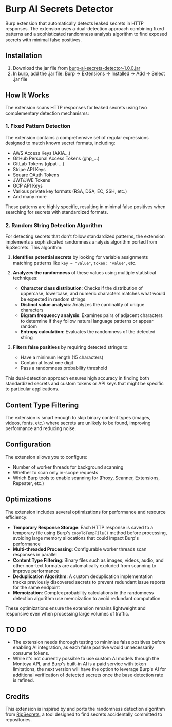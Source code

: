 # Burp AI Secrets Detector
Burp extension that automatically detects leaked secrets in HTTP responses. The extension uses a dual-detection approach combining fixed patterns and a sophisticated randomness analysis algorithm to find exposed secrets with minimal false positives.

## Installation

1. Download the jar file from [burp-ai-secrets-detector-1.0.0.jar](https://github.com/slicingmelon/burp-ai-secrets-detector/blob/main/build/libs/burp-ai-secrets-detector-1.0.0.jar)
2. In burp, add the .jar file: Burp → Extensions → Installed → Add → Select .jar file

## How It Works

The extension scans HTTP responses for leaked secrets using two complementary detection mechanisms:

### 1. Fixed Pattern Detection

The extension contains a comprehensive set of regular expressions designed to match known secret formats, including:

- AWS Access Keys (AKIA...)
- GitHub Personal Access Tokens (ghp_...)
- GitLab Tokens (glpat-...)
- Stripe API Keys
- Square OAuth Tokens
- JWT/JWE Tokens
- GCP API Keys
- Various private key formats (RSA, DSA, EC, SSH, etc.)
- And many more

These patterns are highly specific, resulting in minimal false positives when searching for secrets with standardized formats.

### 2. Random String Detection Algorithm

For detecting secrets that don't follow standardized patterns, the extension implements a sophisticated randomness analysis algorithm ported from RipSecrets. This algorithm:

1. **Identifies potential secrets** by looking for variable assignments matching patterns like `key = "value"`, `token: "value"`, etc.

2. **Analyzes the randomness** of these values using multiple statistical techniques:
   - **Character class distribution**: Checks if the distribution of uppercase, lowercase, and numeric characters matches what would be expected in random strings
   - **Distinct value analysis**: Analyzes the cardinality of unique characters
   - **Bigram frequency analysis**: Examines pairs of adjacent characters to determine if they follow natural language patterns or appear random
   - **Entropy calculation**: Evaluates the randomness of the detected string

3. **Filters false positives** by requiring detected strings to:
   - Have a minimum length (15 characters)
   - Contain at least one digit
   - Pass a randomness probability threshold

This dual-detection approach ensures high accuracy in finding both standardized secrets and custom tokens or API keys that might be specific to particular applications.

## Content Type Filtering

The extension is smart enough to skip binary content types (images, videos, fonts, etc.) where secrets are unlikely to be found, improving performance and reducing noise.

## Configuration

The extension allows you to configure:
- Number of worker threads for background scanning
- Whether to scan only in-scope requests
- Which Burp tools to enable scanning for (Proxy, Scanner, Extensions, Repeater, etc.)

## Optimizations

The extension includes several optimizations for performance and resource efficiency:

- **Temporary Response Storage**: Each HTTP response is saved to a temporary file using Burp's `copyToTempFile()` method before processing, avoiding large memory allocations that could impact Burp's performance
- **Multi-threaded Processing**: Configurable worker threads scan responses in parallel
- **Content Type Filtering**: Binary files such as images, videos, audio, and other non-text formats are automatically excluded from scanning to improve performance
- **Deduplication Algorithm**: A custom deduplication implementation tracks previously discovered secrets to prevent redundant issue reports for the same endpoint
- **Memoization**: Complex probability calculations in the randomness detection algorithm use memoization to avoid redundant computation

These optimizations ensure the extension remains lightweight and responsive even when processing large volumes of traffic.

## TO DO

- The extension needs thorough testing to minimize false positives before enabling AI integration, as each false positive would unnecessarily consume tokens.
- While it's not currently possible to use custom AI models through the Montoya API, and Burp's built-in AI is a paid service with token limitations, the next version will have the option to leverage Burp's AI for additional verification of detected secrets once the base detection rate is refined.
  
## Credits

This extension is inspired by and ports the randomness detection algorithm from [RipSecrets](https://github.com/sirwart/ripsecrets), a tool designed to find secrets accidentally committed to repositories.